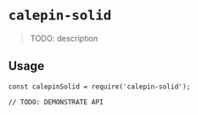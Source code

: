 # `calepin-solid`

> TODO: description

## Usage

```
const calepinSolid = require('calepin-solid');

// TODO: DEMONSTRATE API
```
